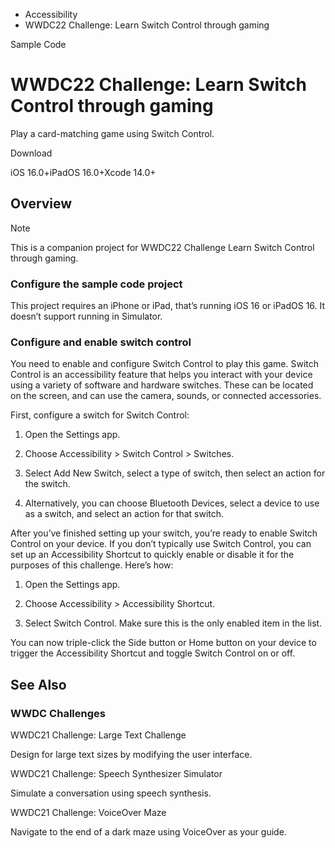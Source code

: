 

- Accessibility
-  WWDC22 Challenge: Learn Switch Control through gaming 

Sample Code

# WWDC22 Challenge: Learn Switch Control through gaming

Play a card-matching game using Switch Control.

Download

iOS 16.0+iPadOS 16.0+Xcode 14.0+

## Overview

Note

This is a companion project for WWDC22 Challenge Learn Switch Control through gaming.

### Configure the sample code project

This project requires an iPhone or iPad, that’s running iOS 16 or iPadOS 16. It doesn’t support running in Simulator.

### Configure and enable switch control

You need to enable and configure Switch Control to play this game. Switch Control is an accessibility feature that helps you interact with your device using a variety of software and hardware switches. These can be located on the screen, and can use the camera, sounds, or connected accessories.

First, configure a switch for Switch Control:

1.  Open the Settings app.

2.  Choose Accessibility \> Switch Control \> Switches.

3.  Select Add New Switch, select a type of switch, then select an action for the switch.

4.  Alternatively, you can choose Bluetooth Devices, select a device to use as a switch, and select an action for that switch.

After you’ve finished setting up your switch, you’re ready to enable Switch Control on your device. If you don’t typically use Switch Control, you can set up an Accessibility Shortcut to quickly enable or disable it for the purposes of this challenge. Here’s how:

1.  Open the Settings app.

2.  Choose Accessibility \> Accessibility Shortcut.

3.  Select Switch Control. Make sure this is the only enabled item in the list.

You can now triple-click the Side button or Home button on your device to trigger the Accessibility Shortcut and toggle Switch Control on or off.

## See Also

### WWDC Challenges

WWDC21 Challenge: Large Text Challenge

Design for large text sizes by modifying the user interface.

WWDC21 Challenge: Speech Synthesizer Simulator

Simulate a conversation using speech synthesis.

WWDC21 Challenge: VoiceOver Maze

Navigate to the end of a dark maze using VoiceOver as your guide.

